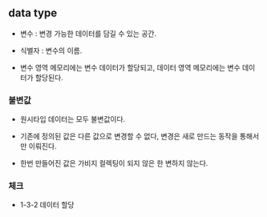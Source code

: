 ## data type

- 변수 : 변경 가능한 데이터를 담길 수 있는 공간.

- 식별자 : 변수의 이름.

- 변수 영역 메모리에는 변수 데이터가 할당되고, 데이터 영역 메모리에는 변수 데이터가 할당된다.

### 불변값

- 원시타입 데이터는 모두 불변값이다.

- 기존에 정의된 값은 다른 값으로 변경할 수 없다, 변경은 새로 만드는 동작을 통해서만 이뤄진다.

- 한번 만들어진 값은 가비지 컬렉팅이 되지 않은 한 변하지 않는다.

### 체크

- 1-3-2 데이터 할당
